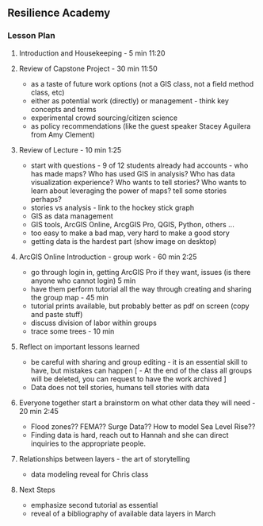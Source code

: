 ## Resilience Academy 
### Lesson Plan 

1. Introduction and Housekeeping - 5 min 11:20

2. Review of Capstone Project - 30 min 11:50
   - as a taste of future work options (not a GIS class, not a field method class, etc)
   - either as potential work (directly) or management - think key concepts and terms
   - experimental crowd sourcing/citizen science
   - as policy recommendations (like the guest speaker Stacey Aguilera from Amy Clement)

3. Review of Lecture - 10 min 1:25
   - start with questions - 9 of 12 students already had accounts - who has made maps? Who has used GIS in analysis? Who has data visualization experience? Who wants to tell stories? Who wants to learn about leveraging the power of maps? tell some stories perhaps?
   - stories vs analysis - link to the hockey stick graph
   - GIS as data management
   - GIS tools, ArcGIS Online, ArcgGIS Pro, QGIS, Python, others ...
   - too easy to make a bad map, very hard to make a good story
   - getting data is the hardest part (show image on desktop)

4. ArcGIS Online Introduction - group work - 60 min 2:25
   - go through login in, getting ArcGIS Pro if they want, issues (is there anyone who cannot login) 5 min
   - have them perform tutorial all the way through creating and sharing the group map - 45 min
   - tutorial prints available, but probably better as pdf on screen (copy and paste stuff)
   - discuss division of labor within groups
   - trace some trees - 10 min

5. Reflect on important lessons learned
   - be careful with sharing and group editing - it is an essential skill to have, but mistakes can happen
   [ - At the end of the class all groups will be deleted, you can request to have the work archived ]
   - Data does not tell stories, humans tell stories with data

6. Everyone together start a brainstorm on what other data they will need - 20 min 2:45
   - Flood zones?? FEMA?? Surge Data?? How to model Sea Level Rise??
   - Finding data is hard, reach out to Hannah and she can direct inquiries to the appropriate people.

7. Relationships between layers - the art of storytelling
   - data modeling reveal for Chris class

8. Next Steps
   - emphasize second tutorial as essential
   - reveal of a bibliography of available data layers in March



